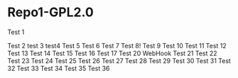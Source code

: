# Repo1-GPL2.0

Test 1

Test 2
test 3
test4
Test 5
Test 6
Test 7
Test 8!
Test 9
Test 10
Test 11
Test 12
Test 13
Test 14
Test 15
Test 16
Test 17
Test 20 WebHook
Test 21
Test 22
Test 23
Test 24
Test 25
Test 26
Test 27
Test 28
Test 29
Test 30
Test 31
Test 32
Test 33
Test 34
Test 35
Test 36




